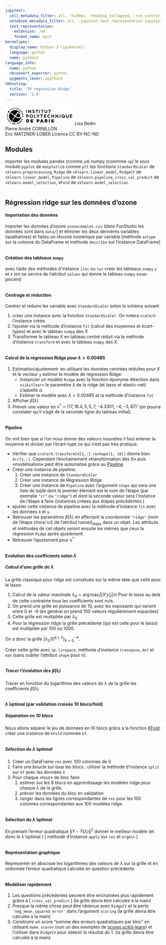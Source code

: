 ```yaml
---
jupytext:
  cell_metadata_filter: all, -hidden, -heading_collapsed, -run_control, -trusted
  notebook_metadata_filter: all, -jupytext.text_representation.jupytext_version, -jupytext.text_representation.format_version, -language_info.version, -language_info.codemirror_mode.version, -language_info.codemirror_mode, -language_info.file_extension, -language_info.mimetype, -toc
  text_representation:
    extension: .md
    format_name: myst
kernelspec:
  display_name: Python 3 (ipykernel)
  language: python
  name: python3
language_info:
  name: python
  nbconvert_exporter: python
  pygments_lexer: ipython3
nbhosting:
  title: 'TP régression Ridge'
  version: '1.0'
---
```


<div class="licence">
<span><img src="media/logo_IPParis.png" /></span>
<span>Lisa Bedin<br />Pierre André CORNILLON<br />Eric MATZNER-LOBER</span>
<span>Licence CC BY-NC-ND</span>
</div>

## Modules



Importer les modules pandas (comme `pd`) numpy (commme `np`)
le sous module `pyplot` de `matplotlib` comme `plt`
les fonctions `StandardScaler` de `sklearn.preprocessing`,
`Ridge` de  `sklearn.linear_model`,
`RidgeCV` de  `sklearn.linear_model`,
`Pipeline` de `sklearn.pipeline`,
`cross_val_predict` de `sklearn.model_selection`,
`KFold` de `sklearn.model_selection`


```python

```

## Régression ridge sur les données d&rsquo;ozone



#### Importation des données



Importer les données d&rsquo;ozone `ozonecomplet.csv` (dans FunStudio les données sont dans `data/`) et éliminer les deux dernières
variables (qualitatives) et faites un résumé numérique par variable [méthode
`astype` sur la colonne du DataFrame et méthode `describe` sur l&rsquo;instance
DataFrame]




```python

```

#### Création des tableaux `numpy`



avec l&rsquo;aide des méthodes d&rsquo;instance `iloc` ou `loc` créer les tableaux `numpy`
`y` et `X` (on se servira de l&rsquo;attribut `values` qui donne le tableau `numpy` sous-jascent)




```python

```

#### Centrage et réduction



Centrer et réduire les variable avec `StandardScaler` selon le schéma
suivant

1.  créer une instance avec la fonction `StandardScaler`. On notera
    `scalerX` l&rsquo;instance créée.
2.  l&rsquo;ajuster via la méthode d&rsquo;instance `fit` (calcul des moyennes et écart-types) et avec le tableau `numpy` des $X$
3.  Transformer le tableau $X$ en tableau centré réduit via la méthode d&rsquo;instance `transform` et avec le tableau `numpy` des $X$.




```python

```

#### Calcul de la régression Ridge pour $\lambda=0.00485$



1.  Estimation/ajustement: en utilisant les données centrées réduites pour $X$ et
    le vecteur `y` estimer le modèle de régression Ridge:
    -   Instancier un modèle `Ridge` avec la fonction éponyme
        Attention dans `scikitlearn` le paramètre $\lambda$ de la ridge (et lasso
        et elastic-net) s&rsquo;appelle $\alpha$.
    -   Estimer le modèle avec $\lambda=0.00485$ et la méthode d&rsquo;instance `fit`
2.  Afficher $\hat\beta(\lambda)$
3.  Prévoir une valeur en $x^*=(17, 18.4, 5, 5, 7, -4.3301, -4, -3, 87)'$ (on pourra constater qu&rsquo;il s&rsquo;agit de la seconde ligne du tableau initial).




```python

```

#### Pipeline



On voit bien que si l&rsquo;on nous donne des valeurs nouvelles il faut enlever
la moyenne et diviser par l&rsquo;écart-type ce qui n&rsquo;est pas très pratique.

-   Vérifier que `scalerX.transform(X[1,:].reshape(1, 10))` donne bien `Xcr[1,:]`. Cependant
    l&rsquo;enchainement «transformation des X» puis «modélisation» peut être automatisé
    grâce au [Pipeline](https://scikit-learn.org/stable/tutorial/statistical_inference/putting_together.html)
-   Créer une instance de pipeline:
    1.  Créer une instance de `StandardScaler`
    2.  Créer une instance de Régression Ridge
    3.  Créer une instance de `Pipeline` avec l&rsquo;argument `steps` qui
        sera une liste de tuple dont le premier élément est le nom de l&rsquo;étape
        (par exemple `"cr"` ou `"ridge"`) et dont la seconde valeur sera l&rsquo;instance de l&rsquo;étape à faire (instances créées aux étapes précédentes.)
-   ajuster cette instance de pipeline avec la méthode d&rsquo;instance
    `fit` avec les données `X` et `y`.
-   Retrouver les paramètres $\hat\beta(\lambda)$ en affectant la coordonnée
    `"ridge"` (nom de l&rsquo;étape choisi ici) de l&rsquo;attribut named<sub>steps</sub> dans un objet.
    Les attributs et méthodes de cet objets seront ensuite les mêmes que ceux
    la régression `Ridge` après ajustement.
-   Retrouver l&rsquo;ajustement pour $x^*$




```python

```

#### Evolution des coefficients selon $\lambda$



##### Calcul d&rsquo;une grille de $\lambda$



La grille classique pour ridge est constituée sur la même idée
que celle pour le lasso:

1.  Calcul de la valeur maximale $\lambda_0 = \arg\max_{i} |[X'y]_i|/n$
    Pour le lasso au delà de cette contrainte tous les coefficients sont nuls.
2.  On prend une grille en puissance de 10, avec les exposants
    qui varient entre 0 et -4 (en général on prend 100 valeurs régulièrement
    espacées)
3.  Cette grille est multipliée par $\lambda_0$
4.  Pour la régression ridge la grille précédente
    (qui est celle pour le lasso)
    est multipliée par $100$ ou $1000$.

On a donc la grille $\{\lambda_0 10^{k+2}\}_{k=0}^{-4}$.

Créer cette grille avec `np.linspace`, méthode d&rsquo;instance `transpose`,
`dot` et `max` (sans oublier l&rsquo;attribut `shape` pour $n$).




```python

```

##### Tracer l&rsquo;évolution des $\hat\beta(\lambda)$



Tracer en fonction du logarithme des valeurs de $\lambda$
de la grille les coefficients $\hat\beta(\lambda)$




```python

```

#### $\hat \lambda$ optimal (par validation croisée 10 blocs/fold)



##### Séparation en 10 blocs



Nous allons séparer le jeu de données en 10 blocs grâce
à la fonction [KFold](https://scikit-learn.org/stable/modules/generated/sklearn.model_selection.KFold.html#sklearn.model_selection.KFold): créer une instance de `KFold` nommée `kf`.




```python

```

##### Sélection du $\hat \lambda$ optimal



1.  Créer un DataFrame `res` avec 100 colonnes de 0
2.  Faire une boucle sur tous les blocs ; utiliser la méthode d&rsquo;instance
    `split` sur `kf` avec les données `X`
3.  Pour chaque «tour» de bloc faire
    1.  estimer sur les 9 blocs en apprentissage
        les modèles ridge pour chaque $\lambda$ de la grille.
    2.  prévoir les données du bloc en validation
    3.  ranger dans les lignes correspondantes de `res` pour les
        100 colonnes correspondantes aux 100 modèles ridge.




```python

```

#### Sélection du $\hat \lambda$ optimal



En prenant l&rsquo;erreur quadratique $\|Y - \hat Y(\lambda)\|^2$
donner le meilleur modèle (et donc le $\hat \lambda$ optimal )
[ méthode d&rsquo;instance `apply` sur `res` et `argmin` ]




```python

```

#### Représentation graphique



Représenter en abscisse les logarithmes des valeurs de $\lambda$
sur la grille et en ordonnée l&rsquo;erreur quadratique calculée
en question précédente.




```python

```

#### Modéliser rapidement



1.  Les questions précédentes peuvent être enchainées plus rapidement
    grâce à [ `cross_val_predict` ] (la grille devra être calculée à la main)
2.  Presque la même chose peut être obtenue avec `RidgeCV` et la perte
    `'neg_mean_squared_error'` dans l&rsquo;argument `scoring`
    (la grille devra être calculée à la main)
3.  Construire un score &ldquo;somme des erreurs quadratiques par bloc&rdquo; en utilisant
    `make_scorer` (voir un des exemples de [scores scikit-learn](https://scikit-learn.org/stable/modules/model_evaluation.html#scoring-parameter)) et
    l&rsquo;utiliser dans `RidgeCV` pour obtenir le résultat du 1.
    (la grille devra être calculée à la main)




```python

```

